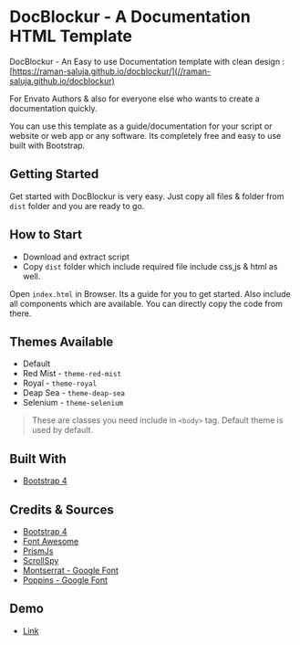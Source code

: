 # DocBlockur - A Documentation HTML Template

DocBlockur - An Easy to use Documentation template with clean design : [https://raman-saluja.github.io/docblockur/](//raman-saluja.github.io/docblockur)

For Envato Authors & also for everyone else who wants to create a documentation quickly.

You can use this template as a guide/documentation for your script or website or web app or any software. Its completely free and easy to use built with Bootstrap.

## Getting Started

Get started with DocBlockur is very easy. Just copy all files & folder from `dist` folder and you are ready to go.

## How to Start

 * Download and extract script
 * Copy `dist` folder which include required file include css,js & html as well.
 
Open `index.html` in Browser. Its a guide for you to get started. Also include all components which are available. You can directly copy the code from there.

## Themes Available

* Default
* Red Mist - `theme-red-mist`
* Royal - `theme-royal`
* Deap Sea - `theme-deap-sea`
* Selenium - `theme-selenium`

> These are classes you need include in `<body>` tag. Default theme is used by default.



## Built With

* [Bootstrap 4](//www.getbootstrap.com/)

## Credits & Sources
 
* [Bootstrap 4](//getbootstrap.com)
* [Font Awesome](//fontawesome.com)
* [PrismJs](//prismjs.com)
* [ScrollSpy](//github.com/r3plica/Scrollspy)
* [Montserrat - Google Font](//fonts.google.com/specimen/Montserrat)
* [Poppins - Google Font](//fonts.google.com/specimen/Poppins)


## Demo

* [Link](//raman-saluja.github.io/docblockur)



